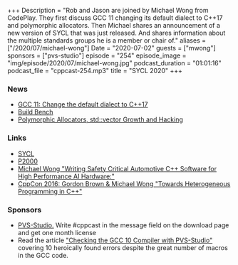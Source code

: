 +++
Description = "Rob and Jason are joined by Michael Wong from CodePlay. They first discuss GCC 11 changing its default dialect to C++17 and polymorphic allocators. Then Michael shares an announcement of a new version of SYCL that was just released. And shares information about the multiple standards groups he is a member or chair of."
aliases = ["/2020/07/michael-wong"]
Date = "2020-07-02"
guests = ["mwong"]
sponsors = ["pvs-studio"]
episode = "254"
episode_image = "img/episode/2020/07/michael-wong.jpg"
podcast_duration = "01:01:16"
podcast_file = "cppcast-254.mp3"
title = "SYCL 2020"
+++

### News ###

 - [GCC 11: Change the default dialect to C++17](https://gcc.gnu.org/git/?p=gcc.git;a=commitdiff;h=0801f419440c14f6772b28f763ad7d40f7f7a580)
 - [Build Bench](https://www.build-bench.com/)
 - [Polymorphic Allocators, std::vector Growth and Hacking](https://www.bfilipek.com/2020/06/pmr-hacking.html)

### Links ###

 - [SYCL](https://www.khronos.org/sycl/)
 - [P2000](http://www.open-std.org/jtc1/sc22/wg21/docs/papers/2020/p2000r0.pdf)
 - [Michael Wong "Writing Safety Critical Automotive C++ Software for High Performance AI Hardware:"](https://www.youtube.com/watch?v=F4GzsA00s5I)
 - [CppCon 2016: Gordon Brown & Michael Wong "Towards Heterogeneous Programming in C++"](https://www.youtube.com/watch?v=0Thv72yhxxw)

### Sponsors ###

- [PVS-Studio.](http://bit.ly/2YOH7re) Write #cppcast in the message field on the download page and get one month license
- Read the article ["Checking the GCC 10 Compiler with PVS-Studio"](https://www.viva64.com/en/b/0727/?promo=cppcast) covering 10 heroically found errors despite the great number of macros in the GCC code.
